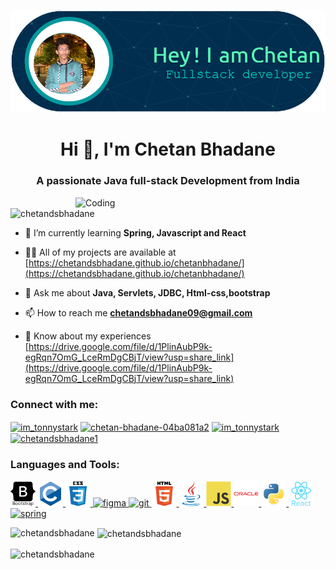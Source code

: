 ![Header](./github-header-image2.png)
<h1 align="center">Hi 👋, I'm Chetan Bhadane</h1>
<h3 align="center">A passionate Java full-stack Development from India</h3>

<img align="right" alt="Coding" width="400" src="https://cdn-images-1.medium.com/fit/t/1600/480/0*7Q3yvSIv_t0ioJ-Z.gif">
<p align="left"> <img src="https://komarev.com/ghpvc/?username=chetandsbhadane&label=Profile%20views&color=0e75b6&style=flat" alt="chetandsbhadane" /> </p>

- 🌱 I’m currently learning **Spring, Javascript and React**

- 👨‍💻 All of my projects are available at [https://chetandsbhadane.github.io/chetanbhadane/](https://chetandsbhadane.github.io/chetanbhadane/)

- 💬 Ask me about **Java, Servlets, JDBC, Html-css,bootstrap**

- 📫 How to reach me **chetandsbhadane09@gmail.com**

- 📄 Know about my experiences [https://drive.google.com/file/d/1PlinAubP9k-egRqn7OmG_LceRmDgCBjT/view?usp=share_link](https://drive.google.com/file/d/1PlinAubP9k-egRqn7OmG_LceRmDgCBjT/view?usp=share_link)

<h3 align="left">Connect with me:</h3>
<p align="left">
<a href="https://twitter.com/im_tonnystark" target="blank"><img align="center" src="https://raw.githubusercontent.com/rahuldkjain/github-profile-readme-generator/master/src/images/icons/Social/twitter.svg" alt="im_tonnystark" height="30" width="40" /></a>
<a href="https://linkedin.com/in/chetan-bhadane-04ba081a2" target="blank"><img align="center" src="https://raw.githubusercontent.com/rahuldkjain/github-profile-readme-generator/master/src/images/icons/Social/linked-in-alt.svg" alt="chetan-bhadane-04ba081a2" height="30" width="40" /></a>
<a href="https://instagram.com/im_tonnystark" target="blank"><img align="center" src="https://raw.githubusercontent.com/rahuldkjain/github-profile-readme-generator/master/src/images/icons/Social/instagram.svg" alt="im_tonnystark" height="30" width="40" /></a>
<a href="https://www.hackerrank.com/chetandsbhadane1" target="blank"><img align="center" src="https://raw.githubusercontent.com/rahuldkjain/github-profile-readme-generator/master/src/images/icons/Social/hackerrank.svg" alt="chetandsbhadane1" height="30" width="40" /></a>
</p>

<h3 align="left">Languages and Tools:</h3>
<p align="left"> <a href="https://getbootstrap.com" target="_blank" rel="noreferrer"> <img src="https://raw.githubusercontent.com/devicons/devicon/master/icons/bootstrap/bootstrap-plain-wordmark.svg" alt="bootstrap" width="40" height="40"/> </a> <a href="https://www.cprogramming.com/" target="_blank" rel="noreferrer"> <img src="https://raw.githubusercontent.com/devicons/devicon/master/icons/c/c-original.svg" alt="c" width="40" height="40"/> </a> <a href="https://www.w3schools.com/css/" target="_blank" rel="noreferrer"> <img src="https://raw.githubusercontent.com/devicons/devicon/master/icons/css3/css3-original-wordmark.svg" alt="css3" width="40" height="40"/> </a> <a href="https://www.figma.com/" target="_blank" rel="noreferrer"> <img src="https://www.vectorlogo.zone/logos/figma/figma-icon.svg" alt="figma" width="40" height="40"/> </a> <a href="https://git-scm.com/" target="_blank" rel="noreferrer"> <img src="https://www.vectorlogo.zone/logos/git-scm/git-scm-icon.svg" alt="git" width="40" height="40"/> </a> <a href="https://www.w3.org/html/" target="_blank" rel="noreferrer"> <img src="https://raw.githubusercontent.com/devicons/devicon/master/icons/html5/html5-original-wordmark.svg" alt="html5" width="40" height="40"/> </a> <a href="https://www.java.com" target="_blank" rel="noreferrer"> <img src="https://raw.githubusercontent.com/devicons/devicon/master/icons/java/java-original.svg" alt="java" width="40" height="40"/> </a> <a href="https://developer.mozilla.org/en-US/docs/Web/JavaScript" target="_blank" rel="noreferrer"> <img src="https://raw.githubusercontent.com/devicons/devicon/master/icons/javascript/javascript-original.svg" alt="javascript" width="40" height="40"/> </a> <a href="https://www.oracle.com/" target="_blank" rel="noreferrer"> <img src="https://raw.githubusercontent.com/devicons/devicon/master/icons/oracle/oracle-original.svg" alt="oracle" width="40" height="40"/> </a> <a href="https://www.python.org" target="_blank" rel="noreferrer"> <img src="https://raw.githubusercontent.com/devicons/devicon/master/icons/python/python-original.svg" alt="python" width="40" height="40"/> </a> <a href="https://reactjs.org/" target="_blank" rel="noreferrer"> <img src="https://raw.githubusercontent.com/devicons/devicon/master/icons/react/react-original-wordmark.svg" alt="react" width="40" height="40"/> </a> <a href="https://spring.io/" target="_blank" rel="noreferrer"> <img src="https://www.vectorlogo.zone/logos/springio/springio-icon.svg" alt="spring" width="40" height="40"/> </a> </p>

<p><img align="left" src="https://github-readme-stats.vercel.app/api/top-langs?username=chetandsbhadane&show_icons=true&locale=en&layout=compact" alt="chetandsbhadane" /></p>

<p>&nbsp;<img align="center" src="https://github-readme-stats.vercel.app/api?username=chetandsbhadane&show_icons=true&locale=en" alt="chetandsbhadane" /></p>

<p><img align="center" src="https://github-readme-streak-stats.herokuapp.com/?user=chetandsbhadane&" alt="chetandsbhadane" /></p>
